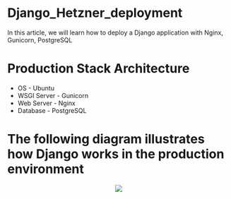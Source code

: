 # Django_Hetzner_deployment

<p>In this article, we will learn how to deploy a Django application with Nginx, Gunicorn, PostgreSQL</p>

# Production Stack Architecture

* OS - Ubuntu
* WSGI Server - Gunicorn
* Web Server - Nginx
* Database - PostgreSQL

# The following diagram illustrates how Django works in the production environment

<p align="center">
    <a href="#" target="_blank">
        <img src="https://djangocentral.com/media/uploads/django_nginx_gunicorn.png"/>
    </a>
</p>
